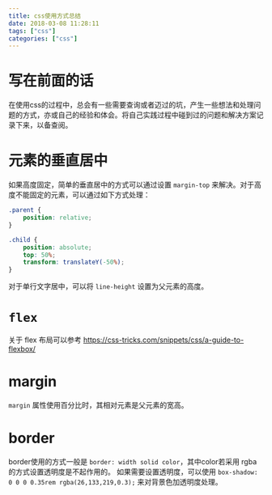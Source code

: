 ```yaml
---
title: css使用方式总结
date: 2018-03-08 11:28:11
tags: ["css"]
categories: ["css"]
---
```


# 写在前面的话
在使用css的过程中，总会有一些需要查询或者迈过的坑，产生一些想法和处理问题的方式，亦或自己的经验和体会。将自己实践过程中碰到过的问题和解决方案记录下来，以备查阅。

# 元素的垂直居中
如果高度固定，简单的垂直居中的方式可以通过设置 `margin-top` 来解决。对于高度不能固定的元素，可以通过如下方式处理：

```CSS
.parent {
    position: relative;
}

.child {
    position: absolute;
    top: 50%;
    transform: translateY(-50%);
}
```

对于单行文字居中，可以将 `line-height` 设置为父元素的高度。

# `flex`
关于 flex 布局可以参考 https://css-tricks.com/snippets/css/a-guide-to-flexbox/

# margin
`margin` 属性使用百分比时，其相对元素是父元素的宽高。

# border
border使用的方式一般是 `border: width solid color`，其中color若采用 rgba 的方式设置透明度是不起作用的。
如果需要设置透明度，可以使用 `box-shadow: 0 0 0 0.35rem rgba(26,133,219,0.3);` 来对背景色加透明度处理。